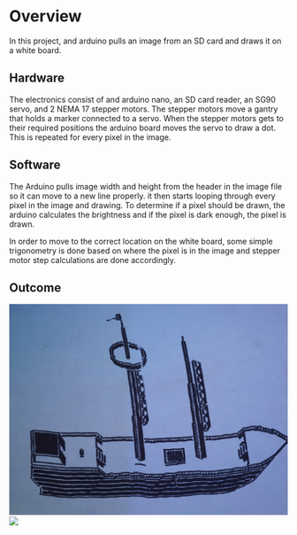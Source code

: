 # Overview

In this project, and arduino pulls an image from an SD card and draws it on a white board.

## Hardware

The electronics consist of and arduino nano, an SD card reader, an SG90 servo, and 2 NEMA 17 stepper motors. The stepper motors move a gantry that holds a marker connected to a servo. When the stepper motors gets to their required positions the arduino board moves the servo to draw a dot. This is repeated for every pixel in the image.

## Software

The Arduino pulls image width and height from the header in the image file so it can move to a new line properly. it then starts looping through every pixel in the image and drawing. To determine if a pixel should be drawn, the arduino calculates the brightness and if the pixel is dark enough, the pixel is drawn.  

In order to move to the correct location on the white board, some simple trigonometry is done based on where the pixel is in the image and stepper motor step calculations are done accordingly.

## Outcome

![](/MEDIA/PAX05933.JPG)
![](/MEDIA/PAX05934.JPG)
